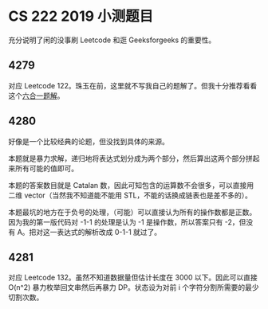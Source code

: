 # CS 222 2019 小测题目
充分说明了闲的没事刷 Leetcode 和逛 Geeksforgeeks 的重要性。

## 4279
对应 Leetcode 122。珠玉在前，这里就不写我自己的题解了。但我十分推荐看看这个[六合一题解](https://leetcode-cn.com/problems/best-time-to-buy-and-sell-stock/solution/yi-ge-fang-fa-tuan-mie-6-dao-gu-piao-wen-ti-by-l-3/)。

## 4280
好像是一个比较经典的论题，但没找到具体的来源。

本题就是暴力求解，递归地将表达式划分成为两个部分，然后算出这两个部分拼起来所有可能的值即可。

本题的答案数目就是 Catalan 数，因此可知包含的运算数不会很多，可以直接用二维 vector（当然我不知道能不能用 STL，不能的话换成链表也是差不多的）。

本题最坑的地方在于负号的处理，（可能）可以直接认为所有的操作数都是正数。因为我的第一版代码对 -1-1 的处理是认为 -1 是操作数，所以答案只有 -2，但没有 A。把对这一表达式的解析改成 0-1-1 就过了。

## 4281
对应 Leetcode 132。虽然不知道数据量但估计长度在 3000 以下。因此可以直接 O(n^2) 暴力枚举回文串然后再暴力 DP。状态设为对前 i 个字符分割所需要的最少切割次数。